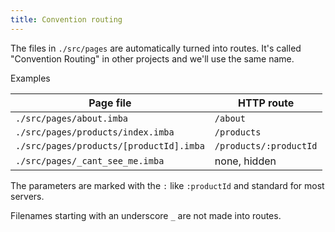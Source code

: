 ```yaml
---
title: Convention routing
---
```


 The files in `./src/pages` are automatically turned into routes. It's called "Convention Routing" in other projects and we'll use the same name.

Examples

| Page file | HTTP route |
|---|---|
| `./src/pages/about.imba` | `/about` |
| `./src/pages/products/index.imba` | `/products` |
| `./src/pages/products/[productId].imba` | `/products/:productId` |
| `./src/pages/_cant_see_me.imba` | none, hidden |

The parameters are marked with the `:` like `:productId` and standard for most servers.

Filenames starting with an underscore `_` are not made into routes.